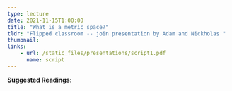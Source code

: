 ```yaml
---
type: lecture
date: 2021-11-15T1:00:00
title: "What is a metric space?"
tldr: "Flipped classroom -- join presentation by Adam and Nickholas "
thumbnail: 
links: 
    - url: /static_files/presentations/script1.pdf
      name: script
---
```

**Suggested Readings:**

